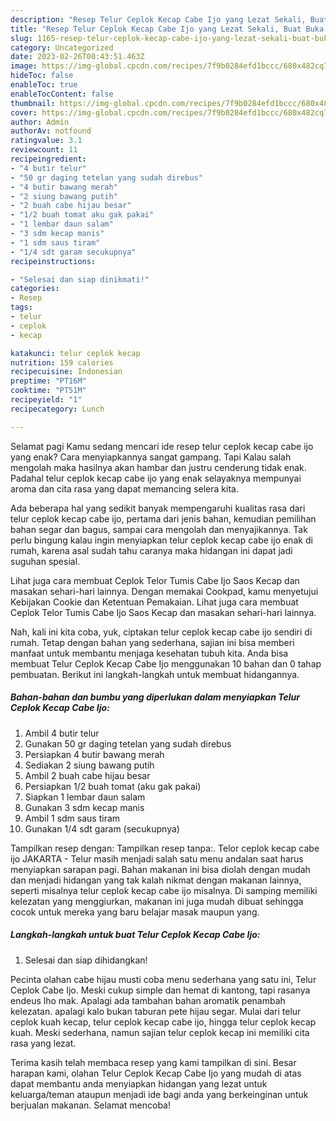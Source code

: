 ```yaml
---
description: "Resep Telur Ceplok Kecap Cabe Ijo yang Lezat Sekali, Buat Buka Puasa Sempurna"
title: "Resep Telur Ceplok Kecap Cabe Ijo yang Lezat Sekali, Buat Buka Puasa Sempurna"
slug: 1165-resep-telur-ceplok-kecap-cabe-ijo-yang-lezat-sekali-buat-buka-puasa-sempurna
category: Uncategorized
date: 2023-02-26T00:43:51.463Z
image: https://img-global.cpcdn.com/recipes/7f9b0284efd1bccc/680x482cq70/telur-ceplok-kecap-cabe-ijo-foto-resep-utama.jpg
hideToc: false
enableToc: true
enableTocContent: false
thumbnail: https://img-global.cpcdn.com/recipes/7f9b0284efd1bccc/680x482cq70/telur-ceplok-kecap-cabe-ijo-foto-resep-utama.jpg
cover: https://img-global.cpcdn.com/recipes/7f9b0284efd1bccc/680x482cq70/telur-ceplok-kecap-cabe-ijo-foto-resep-utama.jpg
author: Admin
authorAv: notfound
ratingvalue: 3.1
reviewcount: 11
recipeingredient:
- "4 butir telur"
- "50 gr daging tetelan yang sudah direbus"
- "4 butir bawang merah"
- "2 siung bawang putih"
- "2 buah cabe hijau besar"
- "1/2 buah tomat aku gak pakai"
- "1 lembar daun salam"
- "3 sdm kecap manis"
- "1 sdm saus tiram"
- "1/4 sdt garam secukupnya"
recipeinstructions:

- "Selesai dan siap dinikmati!"
categories:
- Resep
tags:
- telur
- ceplok
- kecap

katakunci: telur ceplok kecap 
nutrition: 159 calories
recipecuisine: Indonesian
preptime: "PT16M"
cooktime: "PT51M"
recipeyield: "1"
recipecategory: Lunch

---
```



Selamat pagi Kamu sedang mencari ide resep telur ceplok kecap cabe ijo yang enak? Cara menyiapkannya sangat gampang. Tapi Kalau salah mengolah maka hasilnya akan hambar dan justru cenderung tidak enak. Padahal telur ceplok kecap cabe ijo yang enak selayaknya mempunyai aroma dan cita rasa yang dapat memancing selera kita.


Ada beberapa hal yang sedikit banyak mempengaruhi kualitas rasa dari telur ceplok kecap cabe ijo, pertama dari jenis bahan, kemudian pemilihan bahan segar dan bagus, sampai cara mengolah dan menyajikannya. Tak perlu bingung kalau ingin menyiapkan telur ceplok kecap cabe ijo enak di rumah, karena asal sudah tahu caranya maka hidangan ini dapat jadi suguhan spesial.

Lihat juga cara membuat Ceplok Telor Tumis Cabe Ijo Saos Kecap dan masakan sehari-hari lainnya. Dengan memakai Cookpad, kamu menyetujui Kebijakan Cookie dan Ketentuan Pemakaian. Lihat juga cara membuat Ceplok Telor Tumis Cabe Ijo Saos Kecap dan masakan sehari-hari lainnya.


Nah, kali ini kita coba, yuk, ciptakan telur ceplok kecap cabe ijo sendiri di rumah. Tetap dengan bahan yang sederhana, sajian ini bisa memberi manfaat untuk membantu menjaga kesehatan tubuh kita. Anda bisa membuat Telur Ceplok Kecap Cabe Ijo menggunakan 10 bahan dan 0 tahap pembuatan. Berikut ini langkah-langkah untuk membuat hidangannya.

<!--inarticleads1-->

##### Bahan-bahan dan bumbu yang diperlukan dalam menyiapkan Telur Ceplok Kecap Cabe Ijo:

1. Ambil 4 butir telur
1. Gunakan 50 gr daging tetelan yang sudah direbus
1. Persiapkan 4 butir bawang merah
1. Sediakan 2 siung bawang putih
1. Ambil 2 buah cabe hijau besar
1. Persiapkan 1/2 buah tomat (aku gak pakai)
1. Siapkan 1 lembar daun salam
1. Gunakan 3 sdm kecap manis
1. Ambil 1 sdm saus tiram
1. Gunakan 1/4 sdt garam (secukupnya)


Tampilkan resep dengan: Tampilkan resep tanpa:. Telor ceplok kecap cabe ijo JAKARTA - Telur masih menjadi salah satu menu andalan saat harus menyiapkan sarapan pagi. Bahan makanan ini bisa diolah dengan mudah dan menjadi hidangan yang tak kalah nikmat dengan makanan lainnya, seperti misalnya telur ceplok kecap cabe ijo misalnya. Di samping memiliki kelezatan yang menggiurkan, makanan ini juga mudah dibuat sehingga cocok untuk mereka yang baru belajar masak maupun yang. 

<!--inarticleads2-->

##### Langkah-langkah untuk buat Telur Ceplok Kecap Cabe Ijo:


1. Selesai dan siap dihidangkan!

Pecinta olahan cabe hijau musti coba menu sederhana yang satu ini, Telur Ceplok Cabe Ijo. Meski cukup simple dan hemat di kantong, tapi rasanya endeus lho mak. Apalagi ada tambahan bahan aromatik penambah kelezatan. apalagi kalo bukan taburan pete hijau segar. Mulai dari telur ceplok kuah kecap, telur ceplok kecap cabe ijo, hingga telur ceplok kecap kuah. Meski sederhana, namun sajian telur ceplok kecap ini memiliki cita rasa yang lezat. 

Terima kasih telah membaca resep yang kami tampilkan di sini. Besar harapan kami, olahan Telur Ceplok Kecap Cabe Ijo yang mudah di atas dapat membantu anda menyiapkan hidangan yang lezat untuk keluarga/teman ataupun menjadi ide bagi anda yang berkeinginan untuk berjualan makanan. Selamat mencoba!
